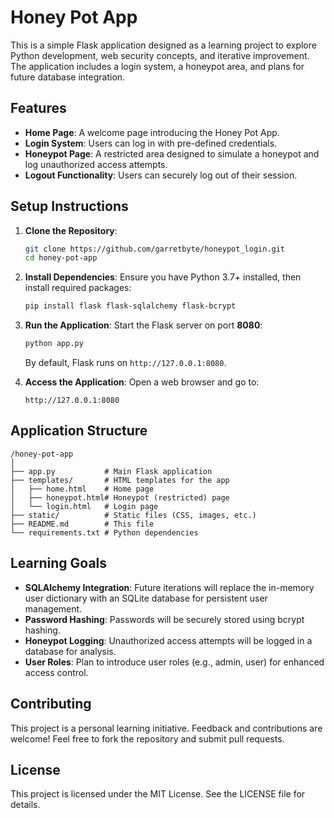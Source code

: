 
# **Honey Pot App**

This is a simple Flask application designed as a learning project to explore Python development, web security concepts, and iterative improvement. The application includes a login system, a honeypot area, and plans for future database integration.

## **Features**
- **Home Page**: A welcome page introducing the Honey Pot App.
- **Login System**: Users can log in with pre-defined credentials.
- **Honeypot Page**: A restricted area designed to simulate a honeypot and log unauthorized access attempts.
- **Logout Functionality**: Users can securely log out of their session.

## **Setup Instructions**

1. **Clone the Repository**:
   ```bash
   git clone https://github.com/garretbyte/honeypot_login.git
   cd honey-pot-app
   ```

2. **Install Dependencies**:
   Ensure you have Python 3.7+ installed, then install required packages:
   ```bash
   pip install flask flask-sqlalchemy flask-bcrypt
   ```

3. **Run the Application**:
   Start the Flask server on port **8080**:
   ```bash
   python app.py
   ```
   By default, Flask runs on `http://127.0.0.1:8080`.

4. **Access the Application**:
   Open a web browser and go to:
   ```
   http://127.0.0.1:8080
   ```

## **Application Structure**
```
/honey-pot-app
│
├── app.py           # Main Flask application
├── templates/       # HTML templates for the app
│   ├── home.html    # Home page
│   ├── honeypot.html# Honeypot (restricted) page
│   └── login.html   # Login page
├── static/          # Static files (CSS, images, etc.)
├── README.md        # This file
└── requirements.txt # Python dependencies
```

## **Learning Goals**
- **SQLAlchemy Integration**: Future iterations will replace the in-memory user dictionary with an SQLite database for persistent user management.
- **Password Hashing**: Passwords will be securely stored using bcrypt hashing.
- **Honeypot Logging**: Unauthorized access attempts will be logged in a database for analysis.
- **User Roles**: Plan to introduce user roles (e.g., admin, user) for enhanced access control.

## **Contributing**
This project is a personal learning initiative. Feedback and contributions are welcome! Feel free to fork the repository and submit pull requests.

## **License**
This project is licensed under the MIT License. See the LICENSE file for details.
